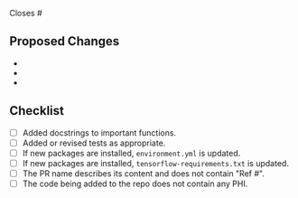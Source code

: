 Closes #

## Proposed Changes
  -
  -
  -

## Checklist
- [ ] Added docstrings to important functions.
- [ ] Added or revised tests as appropriate.
- [ ] If new packages are installed, `environment.yml` is updated.
- [ ] If new packages are installed, `tensorflow-requirements.txt` is updated.
- [ ] The PR name describes its content and does not contain "Ref #".
- [ ] The code being added to the repo does not contain any PHI.
